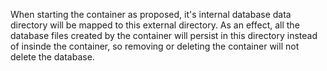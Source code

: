 When starting the container as proposed, it's internal database data directory will be mapped to this external directory. As an effect, all the database files created by the container will persist in this directory instead of insinde the container, so removing or deleting the container will not delete the database.

